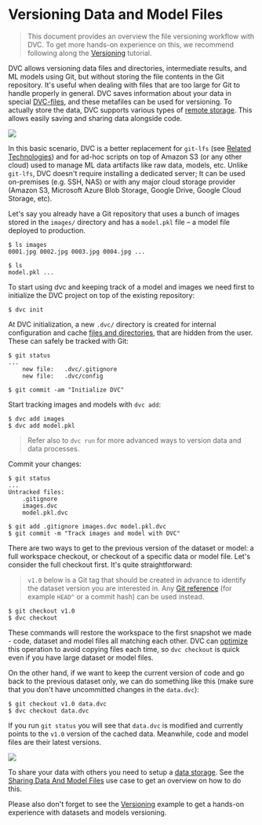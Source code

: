 # Versioning Data and Model Files

> This document provides an overview the file versioning workflow with DVC. To
> get more hands-on experience on this, we recommend following along the
> [Versioning](/doc/tutorials/versioning) tutorial.

DVC allows versioning data files and directories, intermediate results, and ML
models using Git, but without storing the file contents in the Git repository.
It's useful when dealing with files that are too large for Git to handle
properly in general. DVC saves information about your data in special
[DVC-files](/doc/user-guide/dvc-file-format), and these metafiles can be used
for versioning. To actually store the data, DVC supports various types of
[remote storage](/doc/command-reference/remote). This allows easily saving and
sharing data alongside code.

![](/img/model-versioning-diagram.png)

In this basic scenario, DVC is a better replacement for `git-lfs` (see
[Related Technologies](/doc/understanding-dvc/related-technologies)) and for
ad-hoc scripts on top of Amazon S3 (or any other cloud) used to manage ML
<abbr>data artifacts</abbr> like raw data, models, etc. Unlike `git-lfs`, DVC
doesn't require installing a dedicated server; It can be used on-premises (e.g.
SSH, NAS) or with any major cloud storage provider (Amazon S3, Microsoft Azure
Blob Storage, Google Drive, Google Cloud Storage, etc).

Let's say you already have a Git repository that uses a bunch of images stored
in the `images/` directory and has a `model.pkl` file – a model file deployed to
production.

```dvc
$ ls images
0001.jpg 0002.jpg 0003.jpg 0004.jpg ...

$ ls
model.pkl ...
```

To start using dvc and keeping track of a model and images we need first to
initialize the <abbr>DVC project</abbr> on top of the existing repository:

```dvc
$ dvc init
```

At DVC initialization, a new `.dvc/` directory is created for internal
configuration and <abbr>cache</abbr>
[files and directories](/doc/user-guide/dvc-files-and-directories), that are
hidden from the user. These can safely be tracked with Git:

```dvc
$ git status
...
    new file:   .dvc/.gitignore
    new file:   .dvc/config

$ git commit -am "Initialize DVC"
```

Start tracking images and models with `dvc add`:

```dvc
$ dvc add images
$ dvc add model.pkl
```

> Refer also to `dvc run` for more advanced ways to version data and data
> processes.

Commit your changes:

```dvc
$ git status
...
Untracked files:
    .gitignore
    images.dvc
    model.pkl.dvc

$ git add .gitignore images.dvc model.pkl.dvc
$ git commit -m "Track images and model with DVC"
```

There are two ways to get to the previous version of the dataset or model: a
full <abbr>workspace</abbr> checkout, or checkout of a specific data or model
file. Let's consider the full checkout first. It's quite straightforward:

> `v1.0` below is a Git tag that should be created in advance to identify the
> dataset version you are interested in. Any
> [Git reference](https://git-scm.com/book/en/v2/Git-Internals-Git-References)
> (for example `HEAD^` or a commit hash) can be used instead.

```dvc
$ git checkout v1.0
$ dvc checkout
```

These commands will restore the workspace to the first snapshot we made - code,
dataset and model files all matching each other. DVC can
[optimize](/doc/user-guide/large-dataset-optimization) this operation to avoid
copying files each time, so `dvc checkout` is quick even if you have large
dataset or model files.

On the other hand, if we want to keep the current version of code and go back to
the previous dataset only, we can do something like this (make sure that you
don't have uncommitted changes in the `data.dvc`):

```dvc
$ git checkout v1.0 data.dvc
$ dvc checkout data.dvc
```

If you run `git status` you will see that `data.dvc` is modified and currently
points to the `v1.0` version of the <abbr>cached</abbr> data. Meanwhile, code
and model files are their latest versions.

![](/img/versioning.png)

To share your data with others you need to setup a
[data storage](/doc/command-reference/remote). See the
[Sharing Data And Model Files](/doc/use-cases/sharing-data-and-model-files) use
case to get an overview on how to do this.

Please also don't forget to see the [Versioning](/doc/tutorials/versioning)
example to get a hands-on experience with datasets and models versioning.
